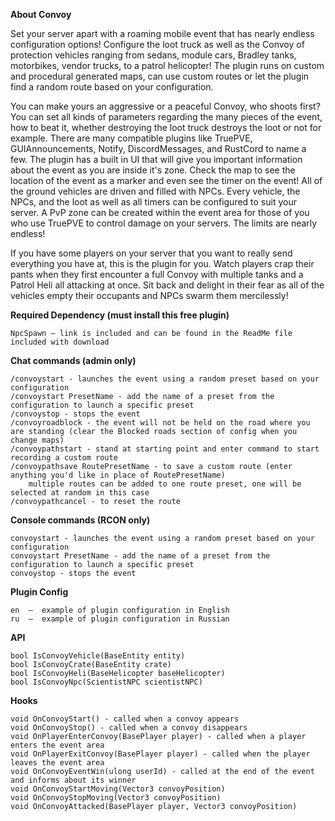 **About Convoy**

Set your server apart with a roaming mobile event that has nearly endless configuration options! Configure the loot truck as well as the Convoy of protection vehicles ranging from sedans, module cars, Bradley tanks, motorbikes, vendor trucks, to a patrol helicopter! The plugin runs on custom and procedural generated maps, can use custom routes or let the plugin find a random route based on your configuration.

You can make yours an aggressive or a peaceful Convoy, who shoots first? You can set all kinds of parameters regarding the many pieces of the event, how to beat it, whether destroying the loot truck destroys the loot or not for example. There are many compatible plugins like TruePVE, GUIAnnouncements, Notify, DiscordMessages, and RustCord to name a few. The plugin has a built in UI that will give you important information about the event as you are inside it's zone. Check the map to see the location of the event as a marker and even see the timer on the event! All of the ground vehicles are driven and filled with NPCs. Every vehicle, the NPCs, and the loot as well as all timers can be configured to suit your server. A PvP zone can be created within the event area for those of you who use TruePVE to control damage on your servers. The limits are nearly endless!

If you have some players on your server that you want to really send everything you have at, this is the plugin for you. Watch players crap their pants when they first encounter a full Convoy with multiple tanks and a Patrol Heli all attacking at once. Sit back and delight in their fear as all of the vehicles empty their occupants and NPCs swarm them mercilessly! 

**Required Dependency (must install this free plugin)**

    NpcSpawn – link is included and can be found in the ReadMe file included with download

**Chat commands (admin only)**

    /convoystart - launches the event using a random preset based on your configuration
    /convoystart PresetName - add the name of a preset from the configuration to launch a specific preset
    /convoystop - stops the event
    /convoyroadblock - the event will not be held on the road where you are standing (clear the Blocked roads section of config when you change maps)
    /convoypathstart - stand at starting point and enter command to start recording a custom route
    /convoypathsave RoutePresetName - to save a custom route (enter anything you'd like in place of RoutePresetName)
        multiple routes can be added to one route preset, one will be selected at random in this case
    /convoypathcancel - to reset the route

**Console commands (RCON only)**

    convoystart - launches the event using a random preset based on your configuration
    convoystart PresetName - add the name of a preset from the configuration to launch a specific preset
    convoystop - stops the event

**Plugin Config**

    en  –  example of plugin configuration in English
    ru  –  example of plugin configuration in Russian

**API**

    bool IsConvoyVehicle(BaseEntity entity)
    bool IsConvoyCrate(BaseEntity crate)
    bool IsConvoyHeli(BaseHelicopter baseHelicopter)
    bool IsConvoyNpc(ScientistNPC scientistNPC)

**Hooks**

    void OnConvoyStart() - called when a convoy appears
    void OnConvoyStop() - called when a convoy disappears
    void OnPlayerEnterConvoy(BasePlayer player) - called when a player enters the event area
    void OnPlayerExitConvoy(BasePlayer player) - called when the player leaves the event area
    void OnConvoyEventWin(ulong userId) - called at the end of the event and informs about its winner
    void OnConvoyStartMoving(Vector3 convoyPosition)
    void OnConvoyStopMoving(Vector3 convoyPosition)
    void OnConvoyAttacked(BasePlayer player, Vector3 convoyPosition)

